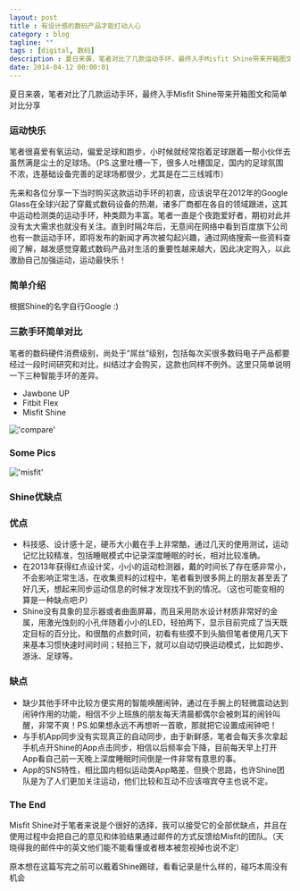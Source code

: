 ```yaml
---
layout: post
title : 有设计感的数码产品才能打动人心
category : blog
tagline: ""
tags : [digital, 数码]
description : 夏日来袭，笔者对比了几款运动手环，最终入手Misfit Shine带来开箱图文和简单对比分享
date: 2014-04-12 00:00:01
---
```


夏日来袭，笔者对比了几款运动手环，最终入手Misfit Shine带来开箱图文和简单对比分享

<!-- more -->

### 运动快乐
笔者很喜爱有氧运动，偏爱足球和跑步，小时候就经常抱着足球跟着一帮小伙伴去虽然满是尘土的足球场。（PS.这里吐槽一下，很多人吐槽国足，国内的足球氛围不浓，连基础设备完善的足球场都很少，尤其是在二三线城市）

先来和各位分享一下当时购买这款运动手环的初衷，应该说早在2012年的Google Glass在全球兴起了穿戴式数码设备的热潮，诸多厂商都在各自的领域跟进，这其中运动检测类的运动手环，种类颇为丰富。笔者一直是个夜跑爱好者，期初对此并没有太大需求也就没有关注。直到时隔2年后，无意间在网络中看到百度旗下公司也有一款运动手环，即将发布的新闻才再次被勾起兴趣，通过网络搜索一些资料查阅了解，越发感觉穿戴式数码产品对生活的重要性越来越大，因此决定购入，以此激励自己加强运动，运动最快乐！

### 简单介绍
根据Shine的名字自行Google :)

### 三款手环简单对比
笔者的数码硬件消费级别，尚处于“屌丝”级别，包括每次买很多数码电子产品都要经过一段时间研究和对比，纠结过才会购买，这款也同样不例外。这里只简单说明一下三种智能手环的差异。

* Jawbone UP
* Fitbit Flex
* Misfit Shine

!['compare'](http://ww4.sinaimg.cn/mw690/454c4867gw1efc2f6n55ij20ug0ee41k.jpg)

### Some Pics

!['misfit'](http://ww3.sinaimg.cn/mw690/454c4867gw1efc2cbmd5lj20qo140wor.jpg)

### Shine优缺点

### 优点
 * 科技感、设计感十足，硬币大小戴在手上非常酷，通过几天的使用测试，运动记忆比较精准，包括睡眠模式中记录深度睡眠的时长，相对比较准确。
 * 在2013年获得红点设计奖，小小的运动检测器，戴的时间长了存在感非常小，不会影响正常生活，在收集资料的过程中，笔者看到很多网上的朋友甚至丢了好几天，想起来同步运动信息的时候才发现找不到的情况。（这也可能变相的算是一种缺点吧:P）
 * Shine没有具象的显示器或者曲面屏幕，而且采用防水设计材质非常好的金属，用激光蚀刻的小孔伴随着小小的LED，轻拍两下，显示目前完成了当天既定目标的百分比，和很酷的点数时间，初看有些摸不到头脑但笔者使用几天下来基本习惯快速时间时间；轻拍三下，就可以自动切换运动模式，比如跑步、游泳、足球等。

### 缺点
 * 缺少其他手环中比较方便实用的智能唤醒闹钟，通过在手腕上的轻微震动达到闹钟作用的功能，相信不少上班族的朋友每天清晨都偶尔会被刺耳的闹铃叫醒，非常不爽！PS.如果想永远不再想听一首歌，那就把它设置成闹钟吧！
 * 与手机App同步没有实现真正的自动同步，由于新鲜感，笔者会每天多次拿起手机点开Shine的App点击同步，相信以后频率会下降，目前每天早上打开App看自己前一天晚上深度睡眠时间倒是一件非常有意思的事。
 * App的SNS特性，相比国内相似运动类App略差，但换个思路，也许Shine团队是为了人们更加关注运动，他们比较和互动不应该喧宾夺主也说不定。



### The End

Misfit Shine对于笔者来说是个很好的选择，我可以接受它的全部优缺点，并且在使用过程中会把自己的意见和体验结果通过邮件的方式反馈给Misfit的团队。（天晓得我的邮件中的英文他们能不能看懂或者根本被忽视掉也说不定）

原本想在这篇写完之前可以戴着Shine踢球，看看记录是什么样的，碰巧本周没有机会